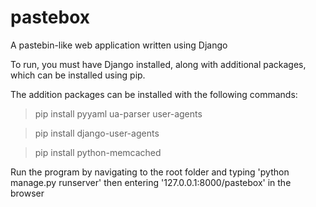 # pastebox
A pastebin-like web application written using Django

To run, you must have Django installed, along with additional packages, which can be installed using pip.

The addition packages can be installed with the following commands:
> pip install pyyaml ua-parser user-agents

> pip install django-user-agents

> pip install python-memcached


Run the program by navigating to the root folder and typing 'python manage.py runserver' then entering '127.0.0.1:8000/pastebox' in the browser 
